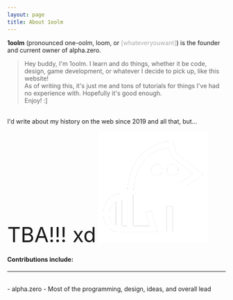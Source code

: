 ```yaml
---
layout: page
title: About 1oolm
---
```


**1oolm** (pronounced one-oolm, loom, or <font color="#AAAAAA">[whateveryouwant]</font>) is the founder and current owner of alpha.zero.

> Hey buddy, I'm 1oolm. I learn and do things, whether it be code, design, game development, or whatever I decide to pick up, like this website! <br> As of writing this, it's just me and tons of tutorials for things I've had no experience with. Hopefully it's good enough. <br> Enjoy! :]

<br>
I'd write about my history on the web since 2019 and all that, but...

<font size="10">TBA!!! xd</font> ![kije](/assets/image/kijetesantakalu.png)

#### Contributions include:  
<div id="line"><hr /></div><br>
- alpha.zero
- Most of the programming, design, ideas, and overall lead
